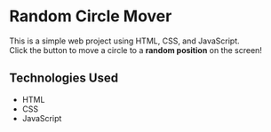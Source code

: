 #  Random Circle Mover

This is a simple web project using HTML, CSS, and JavaScript.  
Click the button to move a circle to a **random position** on the screen!



##  Technologies Used

- HTML
- CSS
- JavaScript


